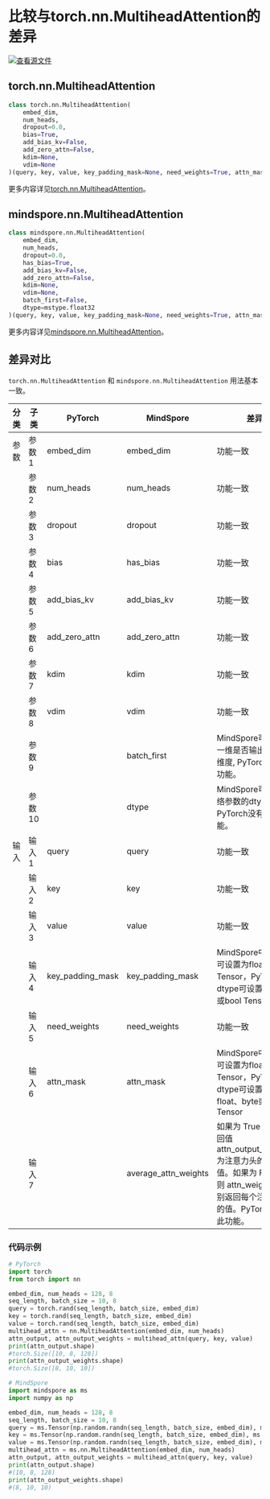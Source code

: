 # 比较与torch.nn.MultiheadAttention的差异

[![查看源文件](https://mindspore-website.obs.cn-north-4.myhuaweicloud.com/website-images/br_base/resource/_static/logo_source.svg)](https://gitee.com/mindspore/docs/blob/br_base/docs/mindspore/source_zh_cn/note/api_mapping/pytorch_diff/MultiheadAttention.md)

## torch.nn.MultiheadAttention

```python
class torch.nn.MultiheadAttention(
    embed_dim,
    num_heads,
    dropout=0.0,
    bias=True,
    add_bias_kv=False,
    add_zero_attn=False,
    kdim=None,
    vdim=None
)(query, key, value, key_padding_mask=None, need_weights=True, attn_mask=None)
```

更多内容详见[torch.nn.MultiheadAttention](https://pytorch.org/docs/1.8.1/generated/torch.nn.MultiheadAttention.html)。

## mindspore.nn.MultiheadAttention

```python
class mindspore.nn.MultiheadAttention(
    embed_dim,
    num_heads,
    dropout=0.0,
    has_bias=True,
    add_bias_kv=False,
    add_zero_attn=False,
    kdim=None,
    vdim=None,
    batch_first=False,
    dtype=mstype.float32
)(query, key, value, key_padding_mask=None, need_weights=True, attn_mask=None, average_attn_weights=True)
```

更多内容详见[mindspore.nn.MultiheadAttention](https://mindspore.cn/docs/zh-CN/br_base/api_python/nn/mindspore.nn.MultiheadAttention.html)。

## 差异对比

`torch.nn.MultiheadAttention` 和 `mindspore.nn.MultiheadAttention` 用法基本一致。

| 分类  | 子类  | PyTorch                  | MindSpore     | 差异                                                 |
| ---- |-----  |------------------------- |-------------  |----------------------------------------------------|
| 参数  | 参数1  | embed_dim            | embed_dim | 功能一致                                               |
|      | 参数2  | num_heads               | num_heads    | 功能一致                                        |
|      | 参数3  | dropout               | dropout          | 功能一致           |
|      | 参数4  | bias               | has_bias          | 功能一致           |
|      | 参数5  | add_bias_kv               | add_bias_kv          | 功能一致           |
|      | 参数6  | add_zero_attn        | add_zero_attn          | 功能一致 |
|      | 参数7  | kdim                 | kdim          | 功能一致 |
|      | 参数8  | vdim                 | vdim          | 功能一致 |
|      | 参数9  |                      | batch_first          | MindSpore可配置第一维是否输出batch维度, PyTorch没有此功能。 |
|      | 参数10 |                     | dtype          | MindSpore可配置网络参数的dtype， PyTorch没有此功能。 |
| 输入  | 输入1  | query            | query | 功能一致                                               |
|      | 输入2  | key           | key | 功能一致                                               |
|      | 输入3  | value      | value | 功能一致                                               |
|      | 输入4  | key_padding_mask            | key_padding_mask | MindSpore中dtype可设置为float或bool Tensor，PyTorch中dtype可设置为byte或bool Tensor |
|      | 输入5  | need_weights           | need_weights | 功能一致                                               |
|      | 输入6  | attn_mask      | attn_mask | MindSpore中dtype可设置为float或bool Tensor，PyTorch中dtype可设置为float、byte或bool Tensor |
|      | 输入7  |                | average_attn_weights | 如果为 True， 则返回值 attn_output_weights 为注意力头的平均值。如果为 False，则 attn_weights 分别返回每个注意力头的值。PyTorch没有此功能。 |

### 代码示例

```python
# PyTorch
import torch
from torch import nn

embed_dim, num_heads = 128, 8
seq_length, batch_size = 10, 8
query = torch.rand(seq_length, batch_size, embed_dim)
key = torch.rand(seq_length, batch_size, embed_dim)
value = torch.rand(seq_length, batch_size, embed_dim)
multihead_attn = nn.MultiheadAttention(embed_dim, num_heads)
attn_output, attn_output_weights = multihead_attn(query, key, value)
print(attn_output.shape)
#torch.Size([10, 8, 128])
print(attn_output_weights.shape)
#torch.Size([8, 10, 10])

# MindSpore
import mindspore as ms
import numpy as np

embed_dim, num_heads = 128, 8
seq_length, batch_size = 10, 8
query = ms.Tensor(np.random.randn(seq_length, batch_size, embed_dim), ms.float32)
key = ms.Tensor(np.random.randn(seq_length, batch_size, embed_dim), ms.float32)
value = ms.Tensor(np.random.randn(seq_length, batch_size, embed_dim), ms.float32)
multihead_attn = ms.nn.MultiheadAttention(embed_dim, num_heads)
attn_output, attn_output_weights = multihead_attn(query, key, value)
print(attn_output.shape)
#(10, 8, 128)
print(attn_output_weights.shape)
#(8, 10, 10)
```